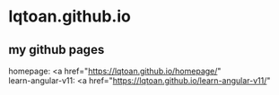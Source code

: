 # lqtoan.github.io
## my github pages

homepage: <a href="https://lqtoan.github.io/homepage/" </a><br>
learn-angular-v11:  <a href="https://lqtoan.github.io/learn-angular-v11/" </a><br>
